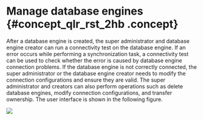 # Manage database engines {#concept_qlr_rst_2hb .concept}

After a database engine is created, the super administrator and database engine creator can run a connectivity test on the database engine. If an error occurs while performing a synchronization task, a connectivity test can be used to check whether the error is caused by database engine connection problems. If the database engine is not correctly connected, the super administrator or the database engine creator needs to modify the connection configurations and ensure they are valid. The super administrator and creators can also perform operations such as delete database engines, modify connection configurations, and transfer ownership. The user interface is shown in the following figure.

![](http://static-aliyun-doc.oss-cn-hangzhou.aliyuncs.com/assets/img/149057/156134671941470_en-US.png)


